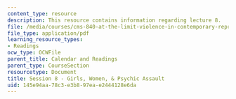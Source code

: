 ```yaml
---
content_type: resource
description: This resource contains information regarding lecture 8.
file: /media/courses/cms-840-at-the-limit-violence-in-contemporary-representation-fall-2013/145e94aa78c3e3b897eae2444128e6da_MITCMS_840F13_Session_8.pdf
file_type: application/pdf
learning_resource_types:
- Readings
ocw_type: OCWFile
parent_title: Calendar and Readings
parent_type: CourseSection
resourcetype: Document
title: Session 8 - Girls, Women, & Psychic Assault
uid: 145e94aa-78c3-e3b8-97ea-e2444128e6da
---
```

